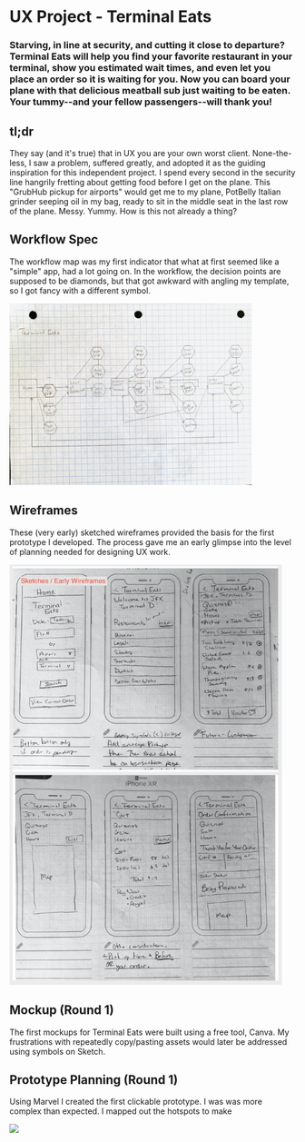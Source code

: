 # UX Project - Terminal Eats

### Starving, in line at security, and cutting it close to departure? Terminal Eats will help you find your favorite restaurant in your terminal, show you estimated wait times, and even let you place an order so it is waiting for you. Now you can board your plane with that delicious meatball sub just waiting to be eaten. Your tummy--and your fellow passengers--will thank you!

## tl;dr
They say (and it's true) that in UX you are your own worst client. None-the-less, I saw a problem, suffered greatly, and adopted it as the guiding inspiration for this independent project. I spend every second in the security line hangrily fretting about getting food before I get on the plane. This "GrubHub pickup for airports" would get me to my plane, PotBelly Italian grinder seeping oil in my bag, ready to sit in the middle seat in the last row of the plane. Messy. Yummy. How is this not already a thing?

## Workflow Spec

The workflow map was my first indicator that what at first seemed like a "simple" app, had a lot going on. In the workflow, the decision points are supposed to be diamonds, but that got awkward with angling my template, so I got fancy with a different symbol.

<img src="images/workflow.jpg" height="320">

## Wireframes
These (very early) sketched wireframes provided the basis for the first prototype I developed. The process gave me an early glimpse into the level of planning needed for designing UX work.

<!-- Add link to larger version of image -->
<img src="images/te_sketches.png" width="480">

## Mockup (Round 1)
The first mockups for Terminal Eats were built using a free tool, Canva. My frustrations with repeatedly copy/pasting assets would later be addressed using symbols on Sketch.

## Prototype Planning (Round 1)

Using Marvel I created the first clickable  prototype. I was was more complex than expected. I mapped out the hotspots to make

<img src="images/canva-prototype-map.jpg" height="320">

